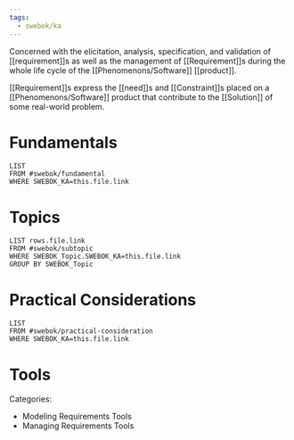 ```yaml
---
tags:
  - swebok/ka
---
```

Concerned with the elicitation, analysis, specification, and validation of [[requirement]]s as well as the management of [[Requirement]]s during the whole life cycle of the [[Phenomenons/Software]] [[product]].

[[Requirement]]s express the [[need]]s and [[Constraint]]s placed on a [[Phenomenons/Software]] product that contribute to the [[Solution]] of some real-world problem.
# Fundamentals
```dataview
LIST
FROM #swebok/fundamental 
WHERE SWEBOK_KA=this.file.link
```
# Topics
```dataview
LIST rows.file.link
FROM #swebok/subtopic
WHERE SWEBOK_Topic.SWEBOK_KA=this.file.link
GROUP BY SWEBOK_Topic
```
# Practical Considerations
```dataview
LIST
FROM #swebok/practical-consideration
WHERE SWEBOK_KA=this.file.link
```
# Tools
Categories:
- Modeling Requirements Tools
- Managing Requirements Tools